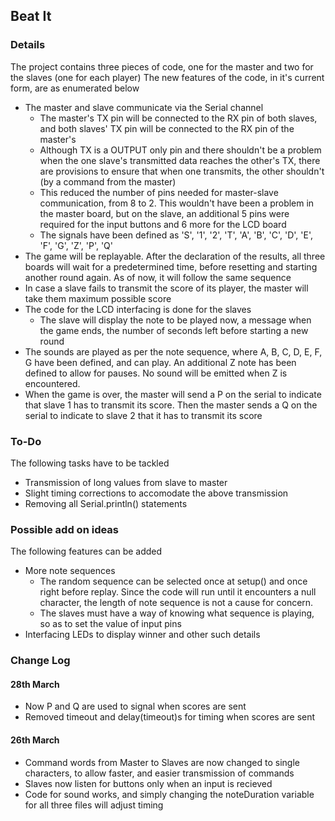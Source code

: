 ## Beat It

### Details
The project contains three pieces of code, one for the master and two for the slaves (one for each player)
The new features of the code, in it's current form, are as enumerated below
   + The master and slave communicate via the Serial channel   
      + The master's TX pin will be connected to the RX pin of both slaves, and both slaves' TX pin will be connected to the RX pin of the master's
      + Although TX is a OUTPUT only pin and there shouldn't be a problem when the one slave's transmitted data reaches the other's TX, there are provisions to ensure that when one transmits, the other shouldn't (by a command from the master)
      + This reduced the number of pins needed for master-slave communication, from 8 to 2. This wouldn't have been a problem in the master board, but on the slave, an additional 5 pins were required for the input buttons and 6 more for the LCD board
      + The signals have been defined as 'S', '1', '2', 'T', 'A', 'B', 'C', 'D', 'E', 'F', 'G', 'Z', 'P', 'Q'
   + The game will be replayable. After the declaration of the results, all three boards will wait for a predetermined time, before resetting and starting another round again. As of now, it will follow the same sequence
   + In case a slave fails to transmit the score of its player, the master will take them maximum possible score
   + The code for the LCD interfacing is done for the slaves
      + The slave will display the note to be played now, a message when the game ends, the number of seconds left before starting a new round
   + The sounds are played as per the note sequence, where A, B, C, D, E, F, G have been defined, and can play. An additional Z note has been defined to allow for pauses. No sound will be emitted when Z is encountered.
   + When the game is over, the master will send a P on the serial to indicate that slave 1 has to transmit its score. Then the master sends a Q on the serial to indicate to slave 2 that it has to transmit its score


### To-Do
The following tasks have to be tackled
   + Transmission of long values from slave to master
   + Slight timing corrections to accomodate the above transmission
   + Removing all Serial.println() statements


### Possible add on ideas
The following features can be added
   + More note sequences
      + The random sequence can be selected once at setup() and once right before replay. Since the code will run until it encounters a null character, the length of note sequence is not a cause for concern.
      + The slaves must have a way of knowing what sequence is playing, so as to set the value of input pins
   + Interfacing LEDs to display winner and other such details

### Change Log
#### 28th March
+ Now P and Q are used to signal when scores are sent
+ Removed timeout and delay(timeout)s for timing when scores are sent
#### 26th March
+ Command words from Master to Slaves are now changed to single characters, to allow faster, and easier transmission of commands
+ Slaves now listen for buttons only when an input is recieved
+ Code for sound works, and simply changing the noteDuration variable for all three files will adjust timing
